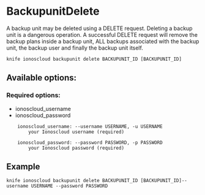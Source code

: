 # BackupunitDelete

A backup unit may be deleted using a DELETE request. Deleting a backup unit is a dangerous operation. A successful DELETE request will remove the backup plans inside a backup unit, ALL backups associated with the backup unit, the backup user and finally the backup unit itself.

```text
knife ionoscloud backupunit delete BACKUPUNIT_ID [BACKUPUNIT_ID]
```

## Available options:

### Required options:

* ionoscloud\_username
* ionoscloud\_password

```text
    ionoscloud_username: --username USERNAME, -u USERNAME
        your Ionoscloud username (required)

    ionoscloud_password: --password PASSWORD, -p PASSWORD
        your Ionoscloud password (required)

```
## Example

```text
knife ionoscloud backupunit delete BACKUPUNIT_ID [BACKUPUNIT_ID]--username USERNAME --password PASSWORD
```
